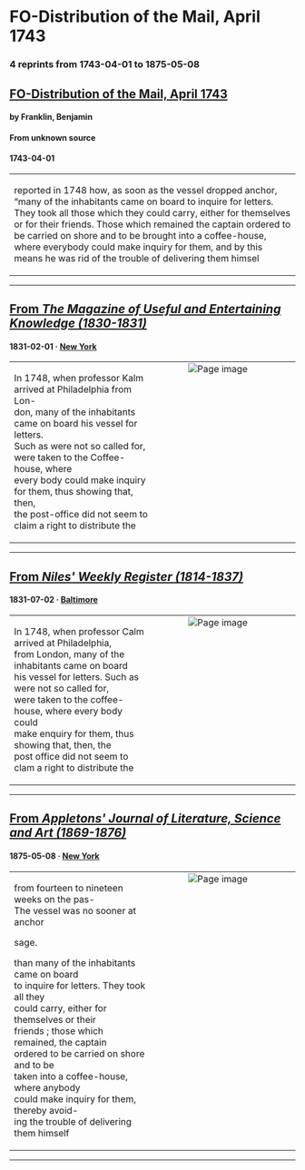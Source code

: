 
# FO-Distribution of the Mail, April 1743

### 4 reprints from 1743-04-01 to 1875-05-08

## [FO-Distribution of the Mail, April 1743](https://founders.archives.gov/documents/Franklin/01-02-02-0091)

#### by Franklin, Benjamin

#### From unknown source

#### 1743-04-01

<table style="width: 100%;"><tr><td style="width: 50%">

 reported in 1748 how, as soon as the vessel dropped anchor, “many of the inhabitants came on board to inquire for letters. They took all those which they could carry, either for themselves or for their friends. Those which remained the captain ordered to be carried on shore and to be brought into a coffee-house, where everybody could make inquiry for them, and by this means he was rid of the trouble of delivering them himsel
</td></tr></table>

---

## [From _The Magazine of Useful and Entertaining Knowledge (1830-1831)_](https://archive.org/details/sim_magazine-of-useful-and-entertaining-knowledge_1831-02_1_9/page/n57/mode/1up?view=theater)

#### 1831-02-01 &middot; [New York](http://dbpedia.org/resource/New_York_City)

<table style="width: 100%;"><tr><td style="width: 50%">

  
  
In 1748, when professor Kalm arrived at Philadelphia from Lon-  
don, many of the inhabitants came on board his vessel for letters.  
Such as were not so called for, were taken to the Coffee-house, where  
every body could make inquiry for them, thus showing that, then,  
the post-office did not seem to claim a right to distribute the
</td><td style="width: 50%; max-height: 75%; margin: auto; display: block;">
<img alt="Page image" src="https://iiif.archive.org/iiif/sim_magazine-of-useful-and-entertaining-knowledge_1831-02_1_9&#0036;57/pct:23.649635,14.197531,65.693431,7.760141/600,/0/default.jpg"/>
</td>
</tr></table>

---

## [From _Niles' Weekly Register (1814-1837)_](https://archive.org/details/sim_niles-national-register_1831-07-02_40_1032/page/n10/mode/1up?view=theater)

#### 1831-07-02 &middot; [Baltimore](http://dbpedia.org/resource/Baltimore)

<table style="width: 100%;"><tr><td style="width: 50%">

  
  
In 1748, when professor Calm arrived at Philadelphia,  
from London, many of the inhabitants came on board  
his vessel for letters. Such as were not so called for,  
were taken to the coffee-house, where every body could  
make enquiry for them, thus showing that, then, the  
post office did not seem to clam a right to distribute the
</td><td style="width: 50%; max-height: 75%; margin: auto; display: block;">
<img alt="Page image" src="https://iiif.archive.org/iiif/sim_niles-national-register_1831-07-02_40_1032&#0036;10/pct:51.379477,38.381612,38.286544,5.777708/600,/0/default.jpg"/>
</td>
</tr></table>

---

## [From _Appletons' Journal of Literature, Science and Art (1869-1876)_](https://archive.org/details/sim_appletons-journal-a-magazine-of-general-literature_1875-05-08_13_320/page/n7/mode/1up?view=theater)

#### 1875-05-08 &middot; [New York](http://dbpedia.org/resource/New_York_City)

<table style="width: 100%;"><tr><td style="width: 50%">

  
from fourteen to nineteen weeks on the pas-  
The vessel was no sooner at anchor  
  
sage.  
  
  
  
  
  
than many of the inhabitants came on board  
to inquire for letters. They took all they  
could carry, either for themselves or their  
friends ; those which remained, the captain  
ordered to be carried on shore and to be  
taken into a coffee-house, where anybody  
could make inquiry for them, thereby avoid-  
ing the trouble of delivering them himself
</td><td style="width: 50%; max-height: 75%; margin: auto; display: block;">
<img alt="Page image" src="https://iiif.archive.org/iiif/sim_appletons-journal-a-magazine-of-general-literature_1875-05-08_13_320&#0036;7/pct:12.876712,10.063353,53.184932,81.993177/,600/0/default.jpg"/>
</td>
</tr></table>

---

